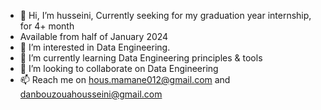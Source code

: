 - 👋 Hi, I’m husseini, Currently seeking for my graduation year internship, for 4+ month
- Available from half of January 2024
- 👀 I’m interested in Data Engineering. 
- 🌱 I’m currently learning Data Engineering principles & tools 
- 💞️ I’m looking to collaborate on Data Engineering
- 📫 Reach me on hous.mamane012@gmail.com and danbouzouahousseini@gmail.com 

<!---
HOUSSEINIMDB/HOUSSEINIMDB is a ✨ special ✨ repository because its `README.md` (this file) appears on your GitHub profile.
You can click the Preview link to take a look at your changes.
--->

